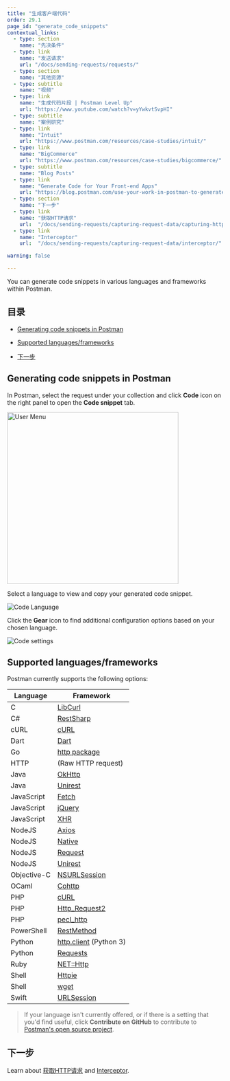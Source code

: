 ```yaml
---
title: "生成客户端代码"
order: 29.1
page_id: "generate_code_snippets"
contextual_links:
  - type: section
    name: "先决条件"
  - type: link
    name: "发送请求"
    url: "/docs/sending-requests/requests/"
  - type: section
    name: "其他资源"
  - type: subtitle
    name: "视频"
  - type: link
    name: "生成代码片段 | Postman Level Up"
    url: "https://www.youtube.com/watch?v=yYwkvtSvpHI"
  - type: subtitle
    name: "案例研究"
  - type: link
    name: "Intuit"
    url: "https://www.postman.com/resources/case-studies/intuit/"
  - type: link
    name: "BigCommerce"
    url: "https://www.postman.com/resources/case-studies/bigcommerce/"
  - type: subtitle
    name: "Blog Posts"
  - type: link
    name: "Generate Code for Your Front-end Apps"
    url: "https://blog.postman.com/use-your-work-in-postman-to-generate-code-for-your-apps/"
  - type: section
    name: "下一步"
  - type: link
    name: "获取HTTP请求"
    url:  "/docs/sending-requests/capturing-request-data/capturing-http-requests/"
  - type: link
    name: "Interceptor"
    url:  "/docs/sending-requests/capturing-request-data/interceptor/"

warning: false

---
```


You can generate code snippets in various languages and frameworks within Postman.

## 目录

* [Generating code snippets in Postman](#generating-code-snippets-in-postman)

* [Supported languages/frameworks](#supported-languagesframeworks)

* [下一步](#下一步)

## Generating code snippets in Postman

In Postman, select the request under your collection and click **Code** icon on the right panel to open the **Code snippet** tab.

<img src="https://assets.postman.com/postman-docs/context-menu-icon-v8.jpg" width="400px" alt="User Menu"/>

Select a language to view and copy your generated code snippet.

![Code Language](https://assets.postman.com/postman-docs/code-language-v8.jpg)

Click the **Gear** icon to find additional configuration options based on your chosen language.

![Code settings](https://assets.postman.com/postman-docs/code-settings-v8.jpg)

## Supported languages/frameworks

Postman currently supports the following options:

| **Language**  | **Framework** |
| --- | --- |
| C | [LibCurl](https://curl.se/libcurl/c/) |
| C# | [RestSharp](http://restsharp.org/) |
| cURL |[cURL](https://curl.se/) |
| Dart | [Dart](https://dart.dev/) |
| Go   | [http package](https://golang.org/pkg/net/http/) |
| HTTP | (Raw HTTP request) |
| Java | [OkHttp](https://github.com/square/okhttp) |
| Java | [Unirest](https://github.com/Kong/unirest-java) |
| JavaScript | [Fetch](https://developer.mozilla.org/en-US/docs/Web/API/Fetch_API) |
| JavaScript | [jQuery](https://api.jquery.com/jquery.ajax/) |
| JavaScript | [XHR](https://developer.mozilla.org/en-US/docs/Web/API/XMLHttpRequest) |
| NodeJS | [Axios](https://github.com/axios/axios) |
| NodeJS | [Native](https://nodejs.org/api/http.html) |
| NodeJS | [Request](https://github.com/request/request) |
| NodeJS | [Unirest](https://github.com/Kong/unirest-nodejs) |
| Objective-C | [NSURLSession](https://developer.apple.com/library/ios/documentation/Foundation/Reference/NSURLSession_class/) |
| OCaml | [Cohttp](https://github.com/mirage/ocaml-cohttp) |
| PHP | [cURL](https://www.php.net/manual/en/ref.curl.php) |
| PHP | [Http_Request2](https://www.php.net/manual/en/reserved.variables.request.php)|
| PHP | [pecl_http](https://mdref.m6w6.name/http) |
| PowerShell | [RestMethod](https://docs.microsoft.com/en-us/powershell/module/microsoft.powershell.utility/invoke-restmethod?view=powershell-7) |
| Python | [http.client](https://docs.python.org/3/library/http.client.html) (Python 3) |
| Python | [Requests](https://requests.readthedocs.io/en/master/)|
| Ruby | [NET::Http](https://docs.ruby-lang.org/en/2.0.0/Net/HTTP.html) |
| Shell | [Httpie](https://github.com/httpie/httpie) |
| Shell | [wget](https://www.gnu.org/software/wget/) |
| Swift | [URLSession](https://developer.apple.com/documentation/foundation/urlsession) |

> If your language isn't currently offered, or if there is a setting that you'd find useful, click **Contribute on GitHub** to contribute to [Postman's open source project](https://github.com/postmanlabs/postman-code-generators).

## 下一步

Learn about [获取HTTP请求](/docs/sending-requests/capturing-request-data/capturing-http-requests/) and [Interceptor](/docs/sending-requests/capturing-request-data/interceptor/).
